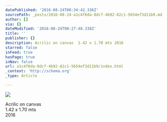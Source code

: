 ```yaml
---
datePublished: '2016-08-24T00:34:42.336Z'
sourcePath: _posts/2016-08-24-a1c4f6da-8dcf-4b92-82c1-5654ef3d11b9.md
author: []
via: {}
dateModified: '2016-08-24T00:27:48.338Z'
title: ''
publisher: {}
description: Acrilic on canvas  1.42 x 1.70 mts 2016
starred: false
inFeed: true
hasPage: true
inNav: false
url: a1c4f6da-8dcf-4b92-82c1-5654ef3d11b9/index.html
_context: 'http://schema.org'
_type: Article

---
```

![](https://the-grid-user-content.s3-us-west-2.amazonaws.com/e2c7878d-9c92-455c-bb18-6c7d91b4dba4.jpg)

Acrilic on canvas  
1.42 x 1.70 mts  
2016